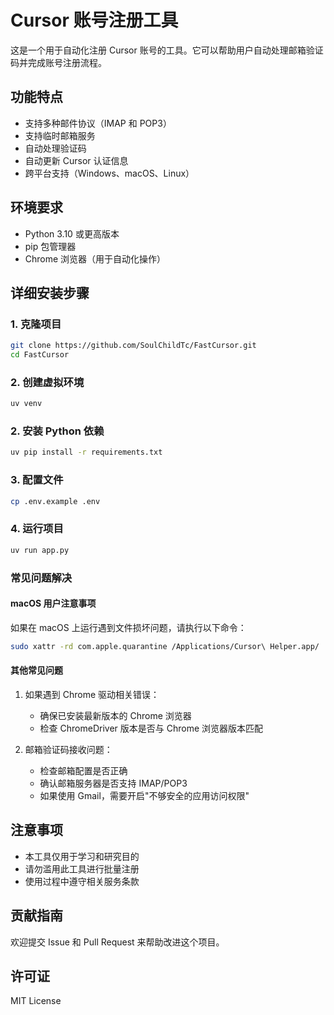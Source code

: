 # Cursor 账号注册工具

这是一个用于自动化注册 Cursor 账号的工具。它可以帮助用户自动处理邮箱验证码并完成账号注册流程。

## 功能特点

- 支持多种邮件协议（IMAP 和 POP3）
- 支持临时邮箱服务
- 自动处理验证码
- 自动更新 Cursor 认证信息
- 跨平台支持（Windows、macOS、Linux）

## 环境要求

- Python 3.10 或更高版本
- pip 包管理器
- Chrome 浏览器（用于自动化操作）

## 详细安装步骤

### 1. 克隆项目

```bash
git clone https://github.com/SoulChildTc/FastCursor.git
cd FastCursor
```

### 2. 创建虚拟环境
```bash
uv venv
```

### 2. 安装 Python 依赖

```bash
uv pip install -r requirements.txt
```

### 3. 配置文件

```bash
cp .env.example .env
```

### 4. 运行项目

```bash
uv run app.py
```

### 常见问题解决

#### macOS 用户注意事项

如果在 macOS 上运行遇到文件损坏问题，请执行以下命令：

```bash
sudo xattr -rd com.apple.quarantine /Applications/Cursor\ Helper.app/
```

#### 其他常见问题

1. 如果遇到 Chrome 驱动相关错误：
   - 确保已安装最新版本的 Chrome 浏览器
   - 检查 ChromeDriver 版本是否与 Chrome 浏览器版本匹配

2. 邮箱验证码接收问题：
   - 检查邮箱配置是否正确
   - 确认邮箱服务器是否支持 IMAP/POP3
   - 如果使用 Gmail，需要开启"不够安全的应用访问权限"

## 注意事项

- 本工具仅用于学习和研究目的
- 请勿滥用此工具进行批量注册
- 使用过程中遵守相关服务条款

## 贡献指南

欢迎提交 Issue 和 Pull Request 来帮助改进这个项目。

## 许可证

MIT License